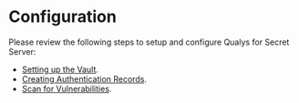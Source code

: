 [title]: # (Configuration)
[tags]: # (introduction)
[priority]: # (100)
# Configuration

Please review the following steps to setup and configure Qualys for Secret Server:

* [Setting up the Vault](setting-up-vault.md).
* [Creating Authentication Records](creating-auth-records.md).
* [Scan for Vulnerabilities](scan-vul.md).

